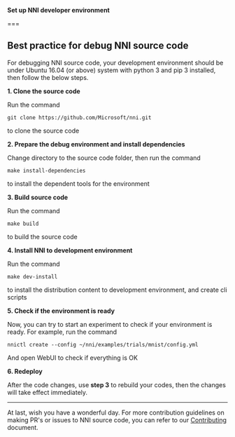 **Set up NNI developer environment**

===

## Best practice for debug NNI source code

For debugging NNI source code, your development environment should be under Ubuntu 16.04 (or above) system with python 3 and pip 3 installed, then follow the below steps.

**1. Clone the source code**

Run the command

```
git clone https://github.com/Microsoft/nni.git
```

to clone the source code

**2. Prepare the debug environment and install dependencies**

Change directory to the source code folder, then run the command

```
make install-dependencies
```

to install the dependent tools for the environment

**3. Build source code**

Run the command

```
make build
```

to build the source code

**4. Install NNI to development environment**

Run the command

```
make dev-install
```

to install the distribution content to development environment, and create cli scripts

**5. Check if the environment is ready**

Now, you can try to start an experiment to check if your environment is ready.
For example, run the command

```
nnictl create --config ~/nni/examples/trials/mnist/config.yml
```

And open WebUI to check if everything is OK

**6. Redeploy**

After the code changes, use **step 3** to rebuild your codes, then the changes will take effect immediately.

---
At last, wish you have a wonderful day.
For more contribution guidelines on making PR's or issues to NNI source code, you can refer to our [Contributing](./Contributing.md) document. 
